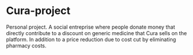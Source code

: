 # Cura-project
Personal project.
A social entreprise where people donate money that directly contribute to a discount on generic medicine that Cura sells on the platform. In addition to a price reduction due to cost cut by eliminating pharmacy costs.
